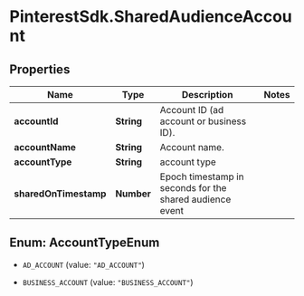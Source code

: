 # PinterestSdk.SharedAudienceAccount

## Properties

Name | Type | Description | Notes
------------ | ------------- | ------------- | -------------
**accountId** | **String** | Account ID (ad account or business ID). | 
**accountName** | **String** | Account name. | 
**accountType** | **String** | account type | 
**sharedOnTimestamp** | **Number** | Epoch timestamp in seconds for the shared audience event | 



## Enum: AccountTypeEnum


* `AD_ACCOUNT` (value: `"AD_ACCOUNT"`)

* `BUSINESS_ACCOUNT` (value: `"BUSINESS_ACCOUNT"`)




